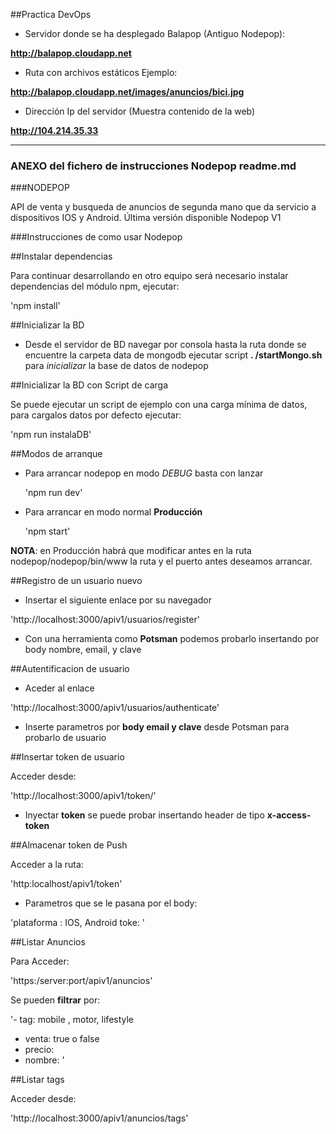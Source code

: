 ##Practica DevOps

- Servidor donde se ha desplegado Balapop (Antiguo Nodepop):

**http://balapop.cloudapp.net** 


- Ruta con archivos estáticos Ejemplo:

**http://balapop.cloudapp.net/images/anuncios/bici.jpg**


- Dirección Ip del servidor (Muestra contenido de la  web)

**http://104.214.35.33**


------------------------------------------------------------------------------

### ANEXO del fichero de instrucciones Nodepop readme.md  

###NODEPOP

API de venta y busqueda de anuncios de segunda mano que da servicio a dispositivos IOS y Android.
Última versión disponible Nodepop V1

###Instrucciones de como usar Nodepop

##Instalar dependencias

Para continuar desarrollando en otro equipo será necesario instalar dependencias del módulo npm, ejecutar:

'npm install'



 ##Inicializar la BD

 - Desde el servidor de BD navegar por consola hasta la ruta donde se encuentre la carpeta data de mongodb
 ejecutar script **. /startMongo.sh** para *inicializar* la base de datos de nodepop




##Inicializar la BD con Script de carga

Se puede ejecutar un script de ejemplo con una carga mínima de datos, para cargalos datos por defecto ejecutar:

'npm run instalaDB'




 ##Modos de arranque

 - Para arrancar nodepop en modo *DEBUG* basta con lanzar

    'npm run dev'

 - Para arrancar en modo normal **Producción**

    'npm start'

 **NOTA**: en Producción habrá que modificar antes en la ruta nodepop/nodepop/bin/www la ruta y el puerto antes deseamos arrancar.


##Registro de un usuario nuevo

 - Insertar el siguiente enlace por su navegador

'http://localhost:3000/apiv1/usuarios/register'

- Con una herramienta como **Potsman** podemos probarlo insertando por body nombre, email, y clave



##Autentificacion de usuario

- Aceder al enlace

'http://localhost:3000/apiv1/usuarios/authenticate'

- Inserte parametros por **body email y clave** desde Potsman para probarlo de usuario



##Insertar token de usuario

Acceder desde:

'http://localhost:3000/apiv1/token/'

- Inyectar **token** se puede probar insertando header de tipo **x-access-token**




##Almacenar token de Push

Acceder a la ruta:

'http:localhost/apiv1/token'

- Parametros que se le pasana por el body:

 'plataforma : IOS, Android
 toke: '




##Listar Anuncios

Para Acceder:

'https:/server:port/apiv1/anuncios'

Se pueden **filtrar** por:

'- tag: mobile , motor, lifestyle
- venta: true o false
- precio:
- nombre: '



##Listar tags

Acceder desde:

'http://localhost:3000/apiv1/anuncios/tags'

